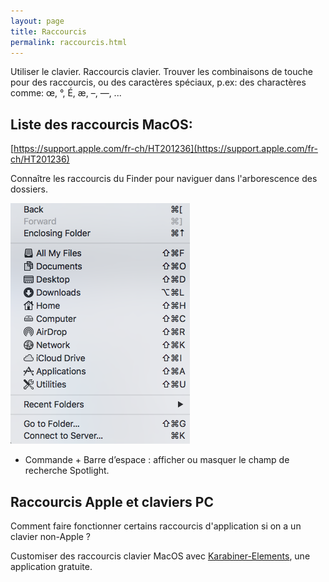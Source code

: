 ```yaml
---
layout: page
title: Raccourcis
permalink: raccourcis.html
---
```


Utiliser le clavier. Raccourcis clavier. Trouver les combinaisons de touche pour des raccourcis, ou des caractères spéciaux, p.ex: des charactères comme: œ, °, É, æ, –, —, ...  

## Liste des raccourcis MacOS:

[https://support.apple.com/fr-ch/HT201236](https://support.apple.com/fr-ch/HT201236)

Connaître les raccourcis du Finder pour naviguer dans l'arborescence des dossiers.

![Raccourcis de navigation](img/navigation-finder.png)

- Commande + Barre d’espace : afficher ou masquer le champ de recherche Spotlight.

## Raccourcis Apple et claviers PC

Comment faire fonctionner certains raccourcis d'application si on a un clavier non-Apple ?

Customiser des raccourcis clavier MacOS avec [Karabiner-Elements](https://karabiner-elements.pqrs.org/), une application gratuite.
